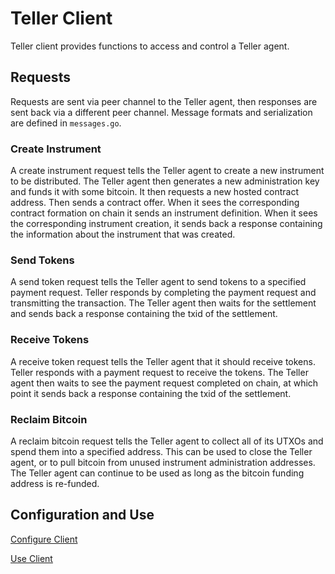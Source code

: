 # Teller Client

Teller client provides functions to access and control a Teller agent.

## Requests

Requests are sent via peer channel to the Teller agent, then responses are sent back via a different peer channel. Message formats and serialization are defined in `messages.go`.

### Create Instrument

A create instrument request tells the Teller agent to create a new instrument to be distributed. The Teller agent then generates a new administration key and funds it with some bitcoin. It then requests a new hosted contract address. Then sends a contract offer. When it sees the corresponding contract formation on chain it sends an instrument definition. When it sees the corresponding instrument creation, it sends back a response containing the information about the instrument that was created.

### Send Tokens

A send token request tells the Teller agent to send tokens to a specified payment request. Teller responds by completing the payment request and transmitting the transaction. The Teller agent then waits for the settlement and sends back a response containing the txid of the settlement.

### Receive Tokens

A receive token request tells the Teller agent that it should receive tokens. Teller responds with a payment request to receive the tokens. The Teller agent then waits to see the payment request completed on chain, at which point it sends back a response containing the txid of the settlement.

### Reclaim Bitcoin

A reclaim bitcoin request tells the Teller agent to collect all of its UTXOs and spend them into a specified address. This can be used to close the Teller agent, or to pull bitcoin from unused instrument administration addresses. The Teller agent can continue to be used as long as the bitcoin funding address is re-funded.

## Configuration and Use

[Configure Client](./3_configure_client.md)

[Use Client](./4_use_client.md)
